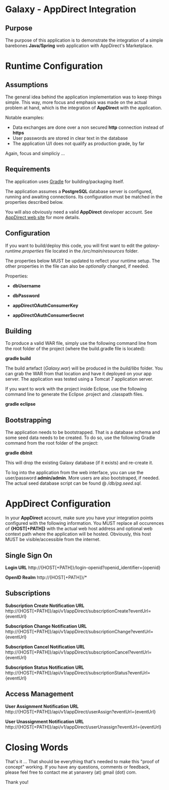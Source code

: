 Galaxy - AppDirect Integration
==============================

Purpose
-------

The purpose of this application is to demonstrate the integration of a simple barebones **Java/Spring**
web application with AppDirect's Marketplace.

Runtime Configuration
=====================

Assumptions
-----------

The general idea behind the application implementation was to keep things simple. This way, more
focus and emphasis was made on the actual problem at hand, which is the integration of **AppDirect**
with the application.

Notable examples:
* Data exchanges are done over a non secured **http** connection instead of **https**
* User passwords are stored in clear text in the database
* The application U/I does not qualify as production grade, by far

Again, focus and simpliciy ...

Requirements
------------

The application uses [Gradle](http://www.gradle.org/) for building/packaging itself. 

The application assumes a **PostgreSQL** database server is configured, running and awaiting
connections. Its configuration must be matched in the properties described below.

You will also obviously need a valid **AppDirect** developer account. See
[AppDirect web site](http://info.appdirect.com/developers) for more details.

Configuration
-------------

If you want to build/deploy this code, you will first want to edit the *galaxy-runtime.properties*
file located in the */src/main/resources* folder.

The properties below MUST be updated to reflect your runtime setup. The other properties in the
file can also be *optionally* changed, if needed.

Properties:
* **dbUsername**
* **dbPassword**

* **appDirectOAuthConsumerKey**
* **appDirectOAuthConsumerSecret**

Building
--------

To produce a valid WAR file, simply use the following command line from the root folder of the
project (where the build.gradle file is located):

**gradle build**

The build artefact (*Galaxy.war*) will be produced in the *build/libs* folder. You can grab the WAR from that
location and have it deployed on your app server. The application was tested using a Tomcat 7 application server.

If you want to work with the project inside Eclipse, use the following command line to generate the Eclipse .project
and .classpath files.

**gradle eclipse**

Bootstrapping
-------------

The application needs to be bootstrapped. That is a database schema and some seed data needs to be created. To
do so, use the following Gradle command from the root folder of the project:

**gradle dbInit**

This will drop the existing Galaxy database (if it exists) and re-create it.

To log into the application from the web interface, you can use the user/password **admin/admin**. More users
are also bootstraped, if needed. The actual seed database script can be found @ */db/pg.seed.sql*.

AppDirect Configuration
=======================

In your **AppDirect** account, make sure you have your integration points configured with the following
information. You MUST replace all occurences of **{HOST[+PATH]}** with the actual web host address and
optional web context path where the application will be hosted. Obviously, this host MUST be visible/accessible
from the internet.

Single Sign On
--------------

**Login URL**
http://{HOST[+PATH]}/login-openid?openid_identifier={openid}

**OpenID Realm**
http://{HOST[+PATH]}/*

Subscriptions
-------------

**Subscription Create Notification URL**
http://{HOST[+PATH]}/api/v1/appDirect/subscriptionCreate?eventUrl={eventUrl}

**Subscription Change Notification URL**
http://{HOST[+PATH]}/api/v1/appDirect/subscriptionChange?eventUrl={eventUrl}

**Subscription Cancel Notification URL**
http://{HOST[+PATH]}/api/v1/appDirect/subscriptionCancel?eventUrl={eventUrl}

**Subscription Status Notification URL**
http://{HOST[+PATH]}/api/v1/appDirect/subscriptionStatus?eventUrl={eventUrl}

Access Management
-----------------

**User Assignment Notification URL**
http://{HOST[+PATH]}/api/v1/appDirect/userAssign?eventUrl={eventUrl}

**User Unassignment Notification URL**
http://{HOST[+PATH]}/api/v1/appDirect/userUnassign?eventUrl={eventUrl}

Closing Words
=============

That's it ... That should be everything that's needed to make this "proof of concept" working. If you have
any questions, comments or feedback, please feel free to contact me at yanavery (at) gmail (dot) com.

Thank you!
